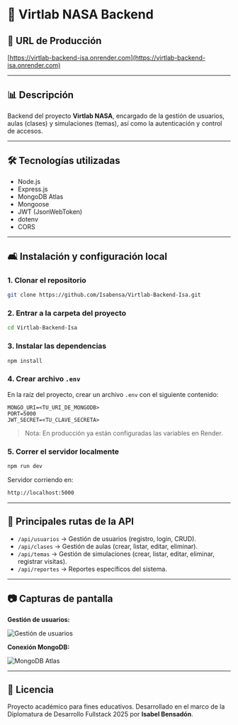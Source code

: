 # 📄 Virtlab NASA Backend

## 🔖 URL de Producción

[https://virtlab-backend-isa.onrender.com](https://virtlab-backend-isa.onrender.com)

---

## 📊 Descripción
Backend del proyecto **Virtlab NASA**, encargado de la gestión de usuarios, aulas (clases) y simulaciones (temas), así como la autenticación y control de accesos.

---

## 🛠️ Tecnologías utilizadas
- Node.js
- Express.js
- MongoDB Atlas
- Mongoose
- JWT (JsonWebToken)
- dotenv
- CORS

---

## 🛋️ Instalación y configuración local

### 1. Clonar el repositorio
```bash
git clone https://github.com/Isabensa/Virtlab-Backend-Isa.git
```

### 2. Entrar a la carpeta del proyecto
```bash
cd Virtlab-Backend-Isa
```

### 3. Instalar las dependencias
```bash
npm install
```

### 4. Crear archivo `.env`
En la raíz del proyecto, crear un archivo `.env` con el siguiente contenido:

```env
MONGO_URI=<TU_URI_DE_MONGODB>
PORT=5000
JWT_SECRET=<TU_CLAVE_SECRETA>
```

> Nota: En producción ya están configuradas las variables en Render.


### 5. Correr el servidor localmente
```bash
npm run dev
```

Servidor corriendo en:
```bash
http://localhost:5000
```

---

## 🔎 Principales rutas de la API
- `/api/usuarios` → Gestión de usuarios (registro, login, CRUD).
- `/api/clases` → Gestión de aulas (crear, listar, editar, eliminar).
- `/api/temas` → Gestión de simulaciones (crear, listar, editar, eliminar, registrar visitas).
- `/api/reportes` → Reportes específicos del sistema.

---

## 📷 Capturas de pantalla

**Gestión de usuarios:**

![Gestión de usuarios](https://virtlab-backend-isa.onrender.com/public/nasa.png)

**Conexión MongoDB:**

![MongoDB Atlas](https://virtlab-backend-isa.onrender.com/public/mongo.png)

---

## 📄 Licencia

Proyecto académico para fines educativos. Desarrollado en el marco de la Diplomatura de Desarrollo Fullstack 2025 por **Isabel Bensadón**.

